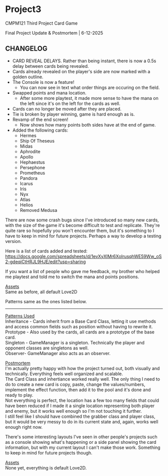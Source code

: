 # Project3
CMPM121 Third Project Card Game

Final Project Update & Postmortem | 6-12-2025 <br/>
 
CHANGELOG<br/>
------------------------------------------------------------------------------------------------------------------------------------------------------------
- CARD REVEAL DELAYS. Rather than being instant, there is now a 0.5s delay between cards being revealed.
- Cards already revealed on the player's side are now marked with a golden outline.
- The Console is now a feature!
    - You can now see in text what order things are occuring on the field. 
- Swapped points and mana location.
    - After some more playtest, it made more sense to have the mana on the left since it's on the left for the cards as well.
- Cards can no longer be moved after they are placed.
- Tie is broken by player winning, game is hard enough as is.
- Revamp of the end screen!
    - Now shows how many points both sides have at the end of game.
- Added the following cards:
    - Hermes
    - Ship Of Theseus
    - Midas
    - Aphrodite
    - Apollo
    - Hephaestus
    - Persephone
    - Prometheus
    - Pandora
    - Icarus
    - Iris
    - Nyx
    - Atlas
    - Helios
    - Removed Medusa
 
There are now some crash bugs since I've introduced so many new cards, with the size of the game it's become difficult to test and replicate. They're quite rare so hopefully you won't encounter them, but it's something to I have to keep in mind for future projects. Perhaps a way to develop a testing version.

Here is a list of cards added and tested:
https://docs.google.com/spreadsheets/d/1evXyXlMr6XoIrusqhWE59Ww_oS2-gdeqiCtHRJL9HJE/edit?usp=sharing

If you want a list of people who gave me feedback, my brother who helped me playtest and told me to switch the mana and points positions.

<ins>Assets</ins><br/>
Same as before, all default Love2D

Patterns same as the ones listed below.

------------------------------------------------------------------------------------------------------------------------------------------------------------
<ins>Patterns Used</ins><br/>
Inheritance - Cards inherit from a Base Card Class, letting it use methods and access common fields such as position without having to rewrite it.<br/>
Prototype - Also used  by the cards, all cards are a prototype of the base card.<br/>
Singleton - GameManager is a singleton. Technically the player and opponent classes are singletons as well.<br/>
Observer- GameManager also acts as an observer.<br/>

<ins>Postmortem</ins><br/>
I'm actually pretty happy with how the project turned out, both visually and technically. Everything feels well organized and scalable.<br/> 
The Card Class and inhertiance worked really well. The only thing I need to do to create a new card is copy, paste, change the values/numbers, implement the effect function, then add it to the pool and it's done and ready to play.<br/>
Not everything is perfect, the location has a few too many fields that could have been reduced if I made it a single location representing both player and enemy, but it works well enough so I'm not touching it further.<br/>
I still feel like I should have combined the grabber class and player class, but it would be very messy to do in its current state and, again, works well enough right now.<br/>

There's some interesting layouts I've seen in other people's projects such as a console showing what's happening or a side panel showing the card information, but with my current layout I can't make those work. Something to keep in mind for future projects though.

<ins>Assets</ins><br/>
None yet, everything is default Love2D.

